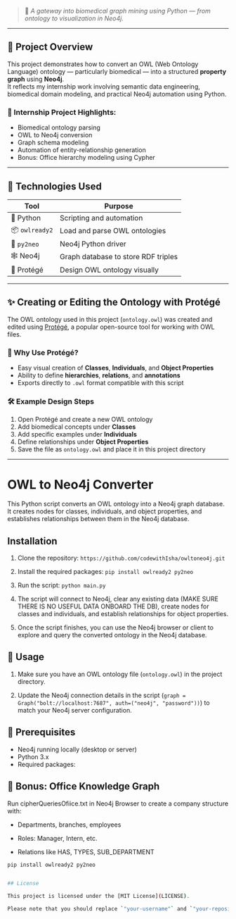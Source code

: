 
> 🚀 *A gateway into biomedical graph mining using Python — from ontology to visualization in Neo4j.*

---

## 📌 Project Overview

This project demonstrates how to convert an OWL (Web Ontology Language) ontology — particularly biomedical — into a structured **property graph** using **Neo4j**.  
It reflects my internship work involving semantic data engineering, biomedical domain modeling, and practical Neo4j automation using Python.

### 🔬 Internship Project Highlights:

- Biomedical ontology parsing
- OWL to Neo4j conversion
- Graph schema modeling
- Automation of entity-relationship generation
- Bonus: Office hierarchy modeling using Cypher

---

## 🧪 Technologies Used

| Tool         | Purpose                           |
|--------------|------------------------------------|
| 🐍 Python     | Scripting and automation           |
| 📦 `owlready2` | Load and parse OWL ontologies     |
| 🔌 `py2neo`   | Neo4j Python driver                |
| 🕸️ Neo4j      | Graph database to store RDF triples |
| 🧩 Protégé    | Design OWL ontology visually       |

---

## ✨ Creating or Editing the Ontology with Protégé

The OWL ontology used in this project (`ontology.owl`) was created and edited using [Protégé](https://protege.stanford.edu/), a popular open-source tool for working with OWL files.

### 🧬 Why Use Protégé?

- Easy visual creation of **Classes**, **Individuals**, and **Object Properties**
- Ability to define **hierarchies**, **relations**, and **annotations**
- Exports directly to `.owl` format compatible with this script

### 🛠 Example Design Steps

1. Open Protégé and create a new OWL ontology
2. Add biomedical concepts under **Classes**
3. Add specific examples under **Individuals**
4. Define relationships under **Object Properties**
5. Save the file as `ontology.owl` and place it in this project directory

---

# OWL to Neo4j Converter

This Python script converts an OWL ontology into a Neo4j graph database. It creates nodes for classes, individuals, and object properties, and establishes relationships between them in the Neo4j database.


## Installation

1. Clone the repository:
```https://github.com/codewithIsha/owltoneo4j.git```

2. Install the required packages:
```pip install owlready2 py2neo```

3. Run the script:
```python main.py```

4. The script will connect to Neo4j, clear any existing data (MAKE SURE THERE IS NO USEFUL DATA ONBOARD THE DB), create nodes for classes and individuals, and establish relationships for object properties.

5. Once the script finishes, you can use the Neo4j browser or client to explore and query the converted ontology in the Neo4j database.

   
## 🚀 Usage

1. Make sure you have an OWL ontology file (`ontology.owl`) in the project directory.

2. Update the Neo4j connection details in the script (`graph = Graph("bolt://localhost:7687", auth=("neo4j", "password"))`) to match your Neo4j server configuration.
   
## 🔗 Prerequisites

- Neo4j running locally (desktop or server)
- Python 3.x
- Required packages:

## 🧪 Bonus: Office Knowledge Graph
Run cipherQueriesOfiice.txt in Neo4j Browser to create a company structure with:

- Departments, branches, employees

- Roles: Manager, Intern, etc.

- Relations like HAS, TYPES, SUB_DEPARTMENT

```bash
pip install owlready2 py2neo


## License

This project is licensed under the [MIT License](LICENSE).

Please note that you should replace `"your-username"` and `"your-repository"` with your actual GitHub username and repository name, respectively.



